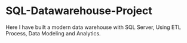 # SQL-Datawarehouse-Project
Here I have built a modern data warehouse with SQL Server, Using ETL Process, Data Modeling and Analytics.
